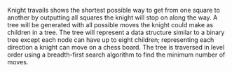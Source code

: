 Knight travails shows the shortest possible way to get from one square to another by outputting all squares the knight will stop on along the way. A tree will be generated with all possible moves the knight could make as children in a tree. The tree will represent a data structure similar to a binary tree except each node can have up to eight children; representing each direction a knight can move on a chess board. The tree is traversed in level order using a breadth-first search algorithm to find the minimum number of moves.

